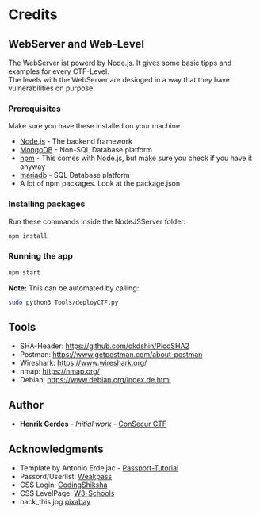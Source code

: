 # Credits

## WebServer and Web-Level

The WebServer ist powerd by Node.js. It gives some basic tipps and examples for every CTF-Level.  
The levels with the WebServer are desinged in a way that they have vulnerabilities on purpose.

### Prerequisites

Make sure you have these installed on your machine

* [Node.js](https://nodejs.org/en/download/) - The backend framework
* [MongoDB](https://www.mongodb.com) - Non-SQL Database platform
* [npm](https://www.npmjs.com/) - This comes with Node.js, but make sure you check if you have it anyway
* [mariadb](https://mariadb.org/) - SQL Database platform
* A lot of npm packages. Look at the package.json

### Installing packages

Run these commands inside the NodeJSServer folder:

``` bash
npm install
```

### Running the app

``` bash
npm start
```

**Note:** This can be automated by calling:

``` bash
sudo python3 Tools/deployCTF.py
```

## Tools

* SHA-Header:             <https://github.com/okdshin/PicoSHA2>
* Postman:                <https://www.getpostman.com/about-postman>
* Wireshark:              <https://www.wireshark.org/>
* nmap:                   <https://nmap.org/>
* Debian:                 <https://www.debian.org/index.de.html>

## Author

* **Henrik Gerdes** - *Initial work* - [ConSecur CTF](https://github.com/hegerdes/ConSecurCTF)

## Acknowledgments

* Template by Antonio Erdeljac - [Passport-Tutorial](https://github.com/AntonioErdeljac/Blog-Tutorial)
* Passord/Userlist:    [Weakpass](https://weakpass.com/wordlist)
* CSS Login:              [CodingShiksha](https://codingshiksha.com/)
* CSS LevelPage:          [W3-Schools](https://www.w3schools.com/w3css/w3css_references.asp)
* hack_this.jpg            [pixabay](https://pixabay.com/illustrations/hacker-hacking-cyber-security-hack-1944688/)

